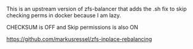 This is an upstream version of zfs-balancer that adds the .sh fix to skip checking perms in docker because I am lazy.

CHECKSUM is OFF and Skip permissions is also ON

https://github.com/markusressel/zfs-inplace-rebalancing
